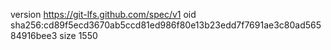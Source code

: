 version https://git-lfs.github.com/spec/v1
oid sha256:cd89f5ecd3670ab5ccd81ed986f80e13b23edd7f7691ae3c80ad56584916bee3
size 1550
